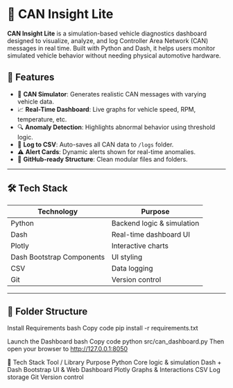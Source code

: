 # 🚗 CAN Insight Lite

**CAN Insight Lite** is a simulation-based vehicle diagnostics dashboard designed to visualize, analyze, and log Controller Area Network (CAN) messages in real time. Built with Python and Dash, it helps users monitor simulated vehicle behavior without needing physical automotive hardware.

## 🧠 Features

- 📡 **CAN Simulator**: Generates realistic CAN messages with varying vehicle data.
- 📈 **Real-Time Dashboard**: Live graphs for vehicle speed, RPM, temperature, etc.
- 🔍 **Anomaly Detection**: Highlights abnormal behavior using threshold logic.
- 🧾 **Log to CSV**: Auto-saves all CAN data to `/logs` folder.
- ⚠️ **Alert Cards**: Dynamic alerts shown for real-time anomalies.
- 📂 **GitHub-ready Structure**: Clean modular files and folders.

---

## 🛠 Tech Stack

| Technology | Purpose |
|-----------|---------|
| Python     | Backend logic & simulation |
| Dash       | Real-time dashboard UI |
| Plotly     | Interactive charts |
| Dash Bootstrap Components | UI styling |
| CSV        | Data logging |
| Git        | Version control |

---

## 🧰 Folder Structure

 Install Requirements
bash
Copy code
pip install -r requirements.txt


Launch the Dashboard
bash
Copy code
python src/can_dashboard.py
Then open your browser to http://127.0.0.1:8050

🧠 Tech Stack
Tool / Library	Purpose
Python	Core logic & simulation
Dash + Dash Bootstrap	UI & Web Dashboard
Plotly	Graphs & Interactions
CSV	Log storage
Git	Version control


